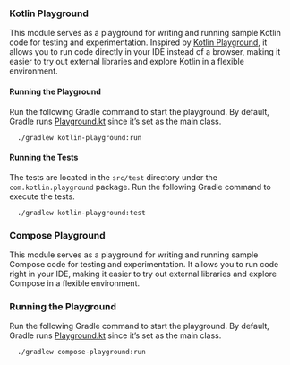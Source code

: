 ### Kotlin Playground

This module serves as a playground for writing and running sample Kotlin code for testing and experimentation. Inspired
by [Kotlin Playground](https://play.kotlinlang.org), it allows you to run code directly in your IDE instead of a
browser, making it easier to try out external libraries and explore Kotlin in a flexible environment.

#### Running the Playground

Run the following Gradle command to start the playground. By default, Gradle runs
[Playground.kt](/kotlin-playground/src/main/kotlin/com/kotlin/playground/Playground.kt) since it’s set as the main
class.

```shell
  ./gradlew kotlin-playground:run
```

#### Running the Tests

The tests are located in the `src/test` directory under the `com.kotlin.playground` package. Run the following Gradle
command to execute the tests.

```shell
  ./gradlew kotlin-playground:test
```

### Compose Playground

This module serves as a playground for writing and running sample Compose code for testing and experimentation. It
allows you to run code right in your IDE, making it easier to try out external libraries and explore Compose in a
flexible environment.

### Running the Playground

Run the following Gradle command to start the playground. By default, Gradle runs
[Playground.kt](/compose-playground/src/jvmMain/kotlin/com/compose/playground/Playground.kt) since it’s set as the main
class.

```shell
  ./gradlew compose-playground:run
```